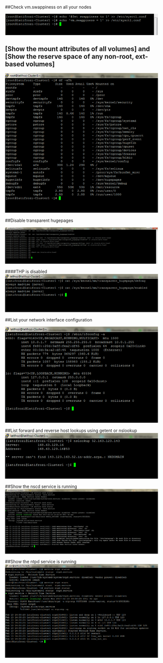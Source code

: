##Check vm.swappiness on all your nodes

![1](https://github.com/latifrozi/SEBC/blob/master/installation/png/1_preinstall/%5B1%5D%20set%20swappiness%20to%201.PNG)



## [Show the mount attributes of all volumes] and [Show the reserve space of any non-root, ext-based volumes]

![2](https://github.com/latifrozi/SEBC/blob/master/installation/png/1_preinstall/%5B2%20%26%203%5D%20Show%20the%20mount%20attributes%20of%20all%20volumes.PNG)


##Disable transparent hugepages

![4_1](https://github.com/latifrozi/SEBC/blob/master/installation/png/1_preinstall/%5B4%5D%20Disable%20transparent%20hugepages%201.PNG)

####THP is disabled
![4_2](https://github.com/latifrozi/SEBC/blob/master/installation/png/1_preinstall/%5B4%5D%202%20THP%20is%20disabled.PNG)


##List your network interface configuration

![5](https://github.com/latifrozi/SEBC/blob/master/installation/png/1_preinstall/%5B5%5D%20List%20your%20network%20interface%20configuration.PNG)


##List forward and reverse host lookups using getent or nslookup
![6](https://github.com/latifrozi/SEBC/blob/master/installation/png/1_preinstall/%5B6%5D%20List%20forward%20and%20reverse%20host%20lookups%20.PNG)


##Show the nscd service is running
![7](https://github.com/latifrozi/SEBC/blob/master/installation/png/1_preinstall/%5B7%5D%20Show%20the%20nscd%20service%20is%20running.PNG)


##Show the ntpd service is running
![8](https://github.com/latifrozi/SEBC/blob/master/installation/png/1_preinstall/%5B8%5D%20Show%20the%20ntpd%20service%20is%20running.PNG)

